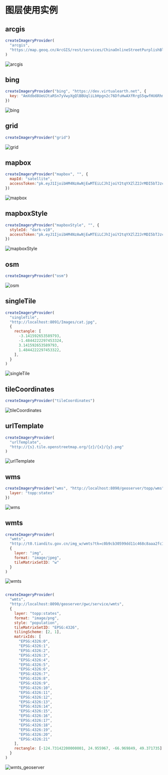 # 图层使用实例

## arcgis

```js
createImageryProvider(
  "arcgis",
  "https://map.geoq.cn/ArcGIS/rest/services/ChinaOnlineStreetPurplishBlue/MapServer"
)
```

![arcgis](./displaymap/arcgis.JPG)

## bing

```js
createImageryProvider("bing", "https://dev.virtualearth.net", {
  key: "AmXdbd8UeUJtaRSn7yVwyXgQlBBUqliLbHpgn2c76DfuHwAXfRrgS5qwfHU6Rhm8"
})
```

![bing](./displaymap/bing.JPG)

## grid

```js
createImageryProvider("grid")
```

![grid](./displaymap/grid.JPG)

## mapbox

```js
createImageryProvider("mapbox", "", {
  mapId: "satellite",
  accessToken:"pk.eyJ1IjoibHM4NzAwNjEwMTEiLCJhIjoiY2tqYXZlZ2JrMDI5bTJzcDJmdDNteGhsNy0wTn4B1ce9Q4U5GnPso5iA"
})
```

![mapbox](./displaymap/mapbox.JPG)

## mapboxStyle

```js
createImageryProvider("mapboxStyle", "", {
  styleId: "dark-v10",
  accessToken:"pk.eyJ1IjoibHM4NzAwNjEwMTEiLCJhIjoiY2tqYXZlZ2JrMDI5bTJzcDJmdDNteGhsNy0wTn4B1ce9Q4U5GnPso5iA"
})
```

![mapboxStyle](./displaymap/mapboxStyle.JPG)

## osm

```js
createImageryProvider("osm")
```

![osm](./displaymap/osm.JPG)

## singleTile

```js
createImageryProvider(
  "singleTile",
  "http://localhost:8091/Images/cat.jpg",
  {
    rectangle: [
      -3.141592653589793,
      -1.4844222297453324,
      3.141592653589793,
      1.4844222297453322,
    ],
  }
)
```

![singleTile](./displaymap/singleTile.JPG)

## tileCoordinates

```js
createImageryProvider("tileCoordinates")
```

![tileCoordinates](./displaymap/tileCoordinates.JPG)

## urlTemplate

```js
createImageryProvider(
  "urlTemplate",
  "http://{s}.tile.openstreetmap.org/{z}/{x}/{y}.png"
)
```

![urlTemplate](./displaymap/urlTemplate.JPG)

## wms

```js
createImageryProvider("wms", "http://localhost:8090/geoserver/topp/wms", {
  layer: "topp:states"
})
```

![wms](./displaymap/wms.JPG)

## wmts

```js
createImageryProvider(
  "wmts",
  "http://t0.tianditu.gov.cn/img_w/wmts?tk=c0b9cb30599dd11c468c8aaa2fc1863a",
  {
    layer: "img",
    format: "image/jpeg",
    tileMatrixSetID: "w"
  }
)
```

![wmts](./displaymap/wmts.JPG)

```js

createImageryProvider(
  "wmts",
  "http://localhost:8090/geoserver/gwc/service/wmts",
  {
    layer: "topp:states",
    format: "image/png",
    style: "population",
    tileMatrixSetID: "EPSG:4326",
    tilingScheme: [2, 1],
    matrixIds: [
      "EPSG:4326:0",
      "EPSG:4326:1",
      "EPSG:4326:2",
      "EPSG:4326:3",
      "EPSG:4326:4",
      "EPSG:4326:5",
      "EPSG:4326:6",
      "EPSG:4326:7",
      "EPSG:4326:8",
      "EPSG:4326:9",
      "EPSG:4326:10",
      "EPSG:4326:11",
      "EPSG:4326:12",
      "EPSG:4326:13",
      "EPSG:4326:14",
      "EPSG:4326:15",
      "EPSG:4326:16",
      "EPSG:4326:17",
      "EPSG:4326:18",
      "EPSG:4326:19",
      "EPSG:4326:20",
      "EPSG:4326:21"
    ],
    rectangle: [-124.73142200000001, 24.955967, -66.969849, 49.371735]
  }
)

```

![wmts_geoserver](./displaymap/wmts_geoserver.JPG)
